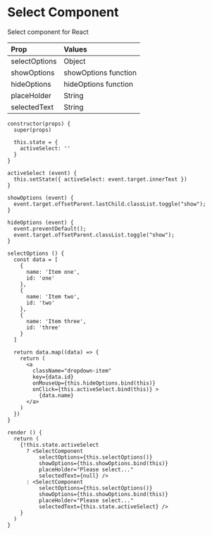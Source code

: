 
# Select Component

Select component for React

| Prop          | Values               |
| :------------ | :------------------- |
| selectOptions | Object               |
| showOptions   | showOptions function |
| hideOptions   | hideOptions function |
| placeHolder   | String               |
| selectedText  | String               |

```
constructor(props) {
  super(props)

  this.state = {
    activeSelect: ''
  }
}

activeSelect (event) {
  this.setState({ activeSelect: event.target.innerText })
}

showOptions (event) {
  event.target.offsetParent.lastChild.classList.toggle("show");
}

hideOptions (event) {
  event.preventDefault();
  event.target.offsetParent.classList.toggle("show");
}

selectOptions () {
  const data = [
    {
      name: 'Item one',
      id: 'one'
    },
    {
      name: 'Item two',
      id: 'two'
    },
    {
      name: 'Item three',
      id: 'three'
    }
  ]

  return data.map((data) => {
    return (
      <a
        className="dropdown-item"
        key={data.id}
        onMouseUp={this.hideOptions.bind(this)}
        onClick={this.activeSelect.bind(this)} >
          {data.name}
      </a>
    )
  })
}

render () {
  return (
    {!this.state.activeSelect
      ? <SelectComponent
          selectOptions={this.selectOptions()}
          showOptions={this.showOptions.bind(this)}
          placeHolder="Please select..."
          selectedText={null} />
      : <SelectComponent
          selectOptions={this.selectOptions()}
          showOptions={this.showOptions.bind(this)}
          placeHolder="Please select..."
          selectedText={this.state.activeSelect} />
    }
  )
}
```